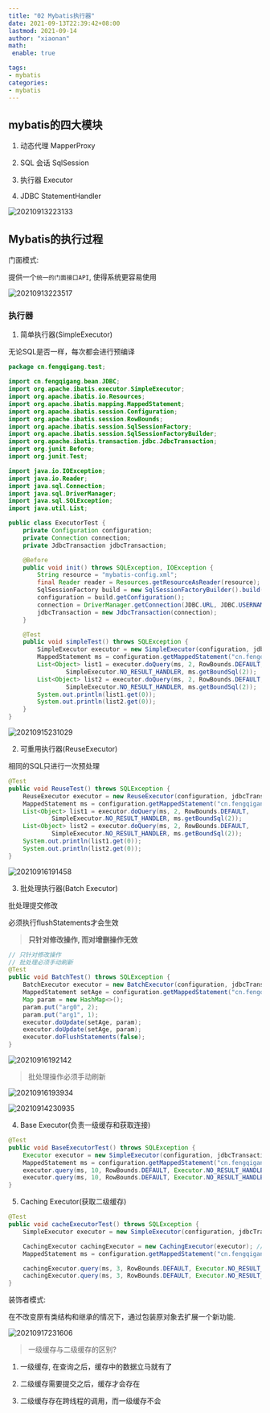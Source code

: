 ```yaml
---
title: "02 Mybatis执行器"
date: 2021-09-13T22:39:42+08:00
lastmod: 2021-09-14
author: "xiaonan"
math:
 enable: true

tags:
- mybatis
categories:
- mybatis
---
```


## mybatis的四大模块

1. 动态代理 MapperProxy

2. SQL 会话 SqlSession

3. 执行器 Executor

4. JDBC StatementHandler

![20210913223133](https://img.fengqigang.cn//img/20210913223133.png)

## Mybatis的执行过程

门面模式:

提供一个`统一的门面接口API`, 使得系统更容易使用

![20210913223517](https://img.fengqigang.cn//img/20210913223517.png)


### 执行器

1. 简单执行器(SimpleExecutor)

无论SQL是否一样，每次都会进行预编译

```java
package cn.fengqigang.test;

import cn.fengqigang.bean.JDBC;
import org.apache.ibatis.executor.SimpleExecutor;
import org.apache.ibatis.io.Resources;
import org.apache.ibatis.mapping.MappedStatement;
import org.apache.ibatis.session.Configuration;
import org.apache.ibatis.session.RowBounds;
import org.apache.ibatis.session.SqlSessionFactory;
import org.apache.ibatis.session.SqlSessionFactoryBuilder;
import org.apache.ibatis.transaction.jdbc.JdbcTransaction;
import org.junit.Before;
import org.junit.Test;

import java.io.IOException;
import java.io.Reader;
import java.sql.Connection;
import java.sql.DriverManager;
import java.sql.SQLException;
import java.util.List;

public class ExecutorTest {
    private Configuration configuration;
    private Connection connection;
    private JdbcTransaction jdbcTransaction;

    @Before
    public void init() throws SQLException, IOException {
        String resource = "mybatis-config.xml";
        final Reader reader = Resources.getResourceAsReader(resource);
        SqlSessionFactory build = new SqlSessionFactoryBuilder().build(reader);
        configuration = build.getConfiguration();
        connection = DriverManager.getConnection(JDBC.URL, JDBC.USERNAME, JDBC.PASSWORD);
        jdbcTransaction = new JdbcTransaction(connection);
    }

    @Test
    public void simpleTest() throws SQLException {
        SimpleExecutor executor = new SimpleExecutor(configuration, jdbcTransaction);
        MappedStatement ms = configuration.getMappedStatement("cn.fengqigang.mapper.StudentMapper.selectById");
        List<Object> list1 = executor.doQuery(ms, 2, RowBounds.DEFAULT,
                SimpleExecutor.NO_RESULT_HANDLER, ms.getBoundSql(2));
        List<Object> list2 = executor.doQuery(ms, 2, RowBounds.DEFAULT,
                SimpleExecutor.NO_RESULT_HANDLER, ms.getBoundSql(2));
        System.out.println(list1.get(0));
        System.out.println(list2.get(0));
    }
}
```

![20210915231029](https://img.fengqigang.cn//img/20210915231029.png)

2. 可重用执行器(ReuseExecutor)

相同的SQL只进行一次预处理

```java
@Test
public void ReuseTest() throws SQLException {
    ReuseExecutor executor = new ReuseExecutor(configuration, jdbcTransaction);
    MappedStatement ms = configuration.getMappedStatement("cn.fengqigang.mapper.StudentMapper.selectById");
    List<Object> list1 = executor.doQuery(ms, 2, RowBounds.DEFAULT,
            SimpleExecutor.NO_RESULT_HANDLER, ms.getBoundSql(2));
    List<Object> list2 = executor.doQuery(ms, 2, RowBounds.DEFAULT,
            SimpleExecutor.NO_RESULT_HANDLER, ms.getBoundSql(2));
    System.out.println(list1.get(0));
    System.out.println(list2.get(0));
}
```

![20210916191458](https://img.fengqigang.cn//img/20210916191458.png)

3. 批处理执行器(Batch Executor)

批处理提交修改

必须执行flushStatements才会生效

> **只针对修改操作, 而对增删操作无效**

```java
// 只针对修改操作
// 批处理必须手动刷新
@Test
public void BatchTest() throws SQLException {
    BatchExecutor executor = new BatchExecutor(configuration, jdbcTransaction);
    MappedStatement setAge = configuration.getMappedStatement("cn.fengqigang.mapper.StudentMapper.setAge");
    Map param = new HashMap<>();
    param.put("arg0", 2);
    param.put("arg1", 1);
    executor.doUpdate(setAge, param);
    executor.doUpdate(setAge, param);
    executor.doFlushStatements(false);
}
```

![20210916192142](https://img.fengqigang.cn//img/20210916192142.png)

> 批处理操作必须手动刷新

![20210916193934](https://img.fengqigang.cn//img/20210916193934.png)




![20210914230935](https://img.fengqigang.cn//img/20210914230935.png)

4. Base Executor(负责一级缓存和获取连接)

```java
@Test
public void BaseExecutorTest() throws SQLException {
    Executor executor = new SimpleExecutor(configuration, jdbcTransaction);
    MappedStatement ms = configuration.getMappedStatement("cn.fengqigang.mapper.StudentMapper.selectById");
    executor.query(ms, 10, RowBounds.DEFAULT, Executor.NO_RESULT_HANDLER);
    executor.query(ms, 10, RowBounds.DEFAULT, Executor.NO_RESULT_HANDLER);
}
```

5. Caching Executor(获取二级缓存)


```java
@Test
public void cacheExecutorTest() throws SQLException {
    SimpleExecutor executor = new SimpleExecutor(configuration, jdbcTransaction);

    CachingExecutor cachingExecutor = new CachingExecutor(executor); // 二级缓存相关逻辑 执行数据操作逻辑
    MappedStatement ms = configuration.getMappedStatement("cn.fengqigang.mapper.StudentMapper.selectById");

    cachingExecutor.query(ms, 3, RowBounds.DEFAULT, Executor.NO_RESULT_HANDLER);
    cachingExecutor.query(ms, 3, RowBounds.DEFAULT, Executor.NO_RESULT_HANDLER);
}
```



装饰者模式:

在不改变原有类结构和继承的情况下，通过包装原对象去扩展一个新功能.

![20210917231606](https://img.fengqigang.cn//img/20210917231606.png)

> 一级缓存与二级缓存的区别?

1. 一级缓存, 在查询之后，缓存中的数据立马就有了

2. 二级缓存需要提交之后，缓存才会存在

3. 二级缓存存在跨线程的调用，而一级缓存不会



